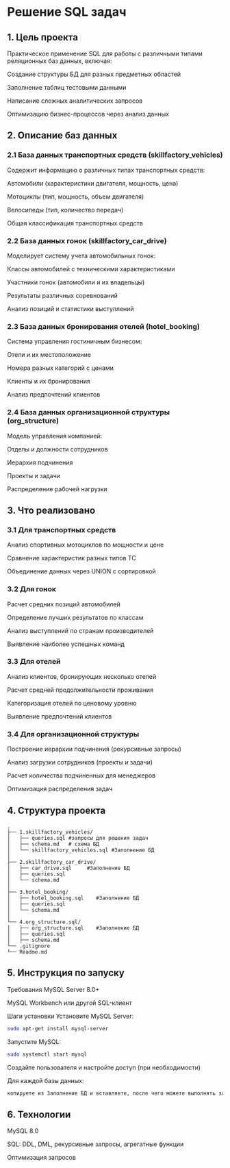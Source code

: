 
# Решение SQL задач 
## 1. Цель проекта
Практическое применение SQL для работы с различными типами реляционных баз данных, включая:

Создание структуры БД для разных предметных областей

Заполнение таблиц тестовыми данными

Написание сложных аналитических запросов

Оптимизацию бизнес-процессов через анализ данных

## 2. Описание баз данных
### 2.1 База данных транспортных средств (skillfactory_vehicles)
Содержит информацию о различных типах транспортных средств:

Автомобили (характеристики двигателя, мощность, цена)

Мотоциклы (тип, мощность, объем двигателя)

Велосипеды (тип, количество передач)

Общая классификация транспортных средств

### 2.2 База данных гонок (skillfactory_car_drive)
Моделирует систему учета автомобильных гонок:

Классы автомобилей с техническими характеристиками

Участники гонок (автомобили и их владельцы)

Результаты различных соревнований

Анализ позиций и статистики выступлений

### 2.3 База данных бронирования отелей (hotel_booking)
Система управления гостиничным бизнесом:

Отели и их местоположение

Номера разных категорий с ценами

Клиенты и их бронирования

Анализ предпочтений клиентов

### 2.4 База данных организационной структуры (org_structure)
Модель управления компанией:

Отделы и должности сотрудников

Иерархия подчинения

Проекты и задачи

Распределение рабочей нагрузки

## 3. Что реализовано
### 3.1 Для транспортных средств
Анализ спортивных мотоциклов по мощности и цене

Сравнение характеристик разных типов ТС

Объединение данных через UNION с сортировкой

### 3.2 Для гонок
Расчет средних позиций автомобилей

Определение лучших результатов по классам

Анализ выступлений по странам производителей

Выявление наиболее успешных команд

### 3.3 Для отелей
Анализ клиентов, бронирующих несколько отелей

Расчет средней продолжительности проживания

Категоризация отелей по ценовому уровню

Выявление предпочтений клиентов

### 3.4 Для организационной структуры
Построение иерархии подчинения (рекурсивные запросы)

Анализ загрузки сотрудников (проекты и задачи)

Расчет количества подчиненных для менеджеров

Оптимизация распределения задач

## 4. Структура проекта

```
.
├── 1.skillfactory_vehicles/
│   ├── queries.sql #запросы для решения задач
│   ├── schema.md   # схема БД
│   └── skillfactory_vehicles.sql #Заполнение БД
│
├── 2.skillfactory_car_drive/
│   ├── car_drive.sql     #Заполнение БД
│   ├── queries.sql
│   └── schema.md
│
├── 3.hotel_booking/
│   ├── hotel_booking.sql    #Заполнение БД
│   ├── queries.sql
│   └── schema.md
│
└── 4.org_structure.sql/
│   ├── org_structure.sql    #Заполнение БД
│   ├── queries.sql
│   ├── schema.md
└── .gitignore
└── Readme.md
```
## 5. Инструкция по запуску
Требования
MySQL Server 8.0+

MySQL Workbench или другой SQL-клиент

Шаги установки
Установите MySQL Server:

```bash
sudo apt-get install mysql-server
```
Запустите MySQL:

```bash
sudo systemctl start mysql
```
Создайте пользователя и настройте доступ (при необходимости)


Для каждой базы данных:

```bash
копируете из Заполнение БД и вставляете, после чего можете выполнять запросы
```

## 6. Технологии
MySQL 8.0

SQL: DDL, DML, рекурсивные запросы, агрегатные функции

Оптимизация запросов
